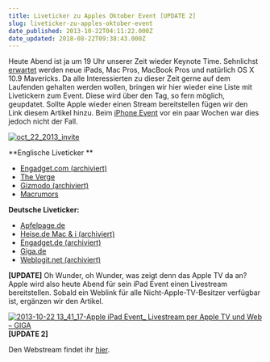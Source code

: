 ```yaml
---
title: Liveticker zu Apples Oktober Event [UPDATE 2]
slug: liveticker-zu-apples-oktober-event
date_published: 2013-10-22T04:11:22.000Z
date_updated: 2018-08-22T09:38:43.000Z
---
```


Heute Abend ist ja um 19 Uhr unserer Zeit wieder Keynote Time. Sehnlichst [erwartet](__GHOST_URL__/dekoration-fuer-den-medien-event-am-22-10-und-erwartungen-an-die-keynote/) werden neue iPads, Mac Pros, MacBook Pros und natürlich OS X 10.9 Mavericks. Da alle Interessierten zu dieser Zeit gerne auf dem Laufenden gehalten werden wollen, bringen wir hier wieder eine Liste mit Livetickern zum Event. Diese wird über den Tag, so fern möglich, geupdatet. Sollte Apple wieder einen Stream bereitstellen fügen wir den Link diesem Artikel hinzu. Beim [iPhone Event](__GHOST_URL__/liveticker-zum-apple-event-this-should-brighten-everyones-day/) vor ein paar Wochen war dies jedoch nicht der Fall.

[![oct_22_2013_invite](//picdump.thafaker.de/2013/10/oct_22_2013_invite-580x572.jpg)](__GHOST_URL__/apple-laedt-zum-naechsten-event-am-22-oktober-we-still-have-a-lot-to-cover/oct_22_2013_invite/)

**Englische Liveticker
**

- [Engadget.com (archiviert)](http://web.archive.org/web/20131022200342/http://www.engadget.com/2013/10/22/apple-liveblog/)
- [The Verge](http://www.theverge.com/2013/10/21/4861774/live-coverage-apple-ipad-5-event)
- [Gizmodo (archiviert)](http://web.archive.org/web/20131022214658/http://live.gizmodo.com:80/our-new-ipad-liveblog-starts-right-here-on-10-22-at-12p-1446693465)
- [Macrumors](http://www.macrumors.com/2013/10/21/october-22nd-media-event-spoiler-free-video-stream/)

**Deutsche Liveticker:**
- [Apfelpage.de](http://www.apfelpage.de/2013/10/17/ipad-5-event-live-erleben-das-ist-unser-ticker-und-radio/)
- [Heise.de Mac & i (archiviert)](http://web.archive.org/web/20131024104745/http://www.heise.de:80/mac-and-i/meldung/Neue-iPads-Liveticker-ab-19-Uhr-1983278.html)
- [Engadget.de (archiviert)](http://web.archive.org/web/20131025051333/http://de.engadget.com:80/2013/10/22/liveblog-ab-19-uhr-apples-we-still-have-a-lot-to-cover-event)
- [Giga.de](http://www.giga.de/events/apple-event/)
- [Weblogit.net (archiviert)](http://web.archive.org/web/20131022215853/http://weblogit.net:80/2013/10/19/apple-event-im-live-stream-live-ticker-22-10-2013-2013/)

**[UPDATE]**
Oh Wunder, oh Wunder, was zeigt denn das Apple TV da an? Apple wird also heute Abend für sein iPad Event einen Livestream bereitstellen. Sobald ein Weblink für alle Nicht-Apple-TV-Besitzer verfügbar ist, ergänzen wir den Artikel.

[![2013-10-22 13_41_17-Apple iPad Event_ Livestream per Apple TV und Web – GIGA](//picdump.thafaker.de/2013/10/2013-10-22-13_41_17-Apple-iPad-Event_-Livestream-per-Apple-TV-und-Web-–-GIGA-580x325.png)](__GHOST_URL__/liveticker-zu-apples-oktober-event/2013-10-22-13_41_17-apple-ipad-event_-livestream-per-apple-tv-und-web-giga/)**[UPDATE 2]**

Den Webstream findet ihr [hier](http://www.apple.com/apple-events/october-2013/).
